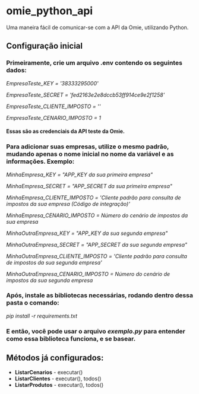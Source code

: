 # omie_python_api
Uma maneira fácil de comunicar-se com a API da Omie, utilizando Python.

## Configuração inicial

### Primeiramente, crie um arquivo .env contendo os seguintes dados: 

*EmpresaTeste_KEY = '38333295000'*

*EmpresaTeste_SECRET = 'fed2163e2e8dccb53ff914ce9e2f1258'*

*EmpresaTeste_CLIENTE_IMPOSTO = ''*

*EmpresaTeste_CENARIO_IMPOSTO = 1*

#### Essas são as credenciais da API teste da Omie. 

### Para adicionar suas empresas, utilize o mesmo padrão, mudando apenas o nome inicial no nome da variável e as informações. Exemplo:

*MinhaEmpresa_KEY = "APP_KEY da sua primeira empresa"*

*MinhaEmpresa_SECRET = "APP_SECRET da sua primeira empresa"*

*MinhaEmpresa_CLIENTE_IMPOSTO = 'Cliente padrão para consulta de impostos da sua empresa (Código de integração)'*

*MinhaEmpresa_CENARIO_IMPOSTO = Número do cenário de impostos da sua empresa*

*MinhaOutraEmpresa_KEY = "APP_KEY da sua segunda empresa"*

*MinhaOutraEmpresa_SECRET = "APP_SECRET da sua segunda empresa"*<br>

*MinhaOutraEmpresa_CLIENTE_IMPOSTO = 'Cliente padrão para consulta de impostos da sua segunda empresa'*

*MinhaOutraEmpresa_CENARIO_IMPOSTO = Número do cenário de impostos da sua segunda empresa*

### Após, instale as bibliotecas necessárias, rodando dentro dessa pasta o comando:

*pip install -r requirements.txt*<br>

### E então, você pode usar o arquivo *exemplo.py* para entender como essa biblioteca funciona, e se basear.

## Métodos já configurados: 

+ **ListarCenarios** - executar()
+ **ListarClientes** - executar(), todos()
+ **ListarProdutos** - executar(), todos()

